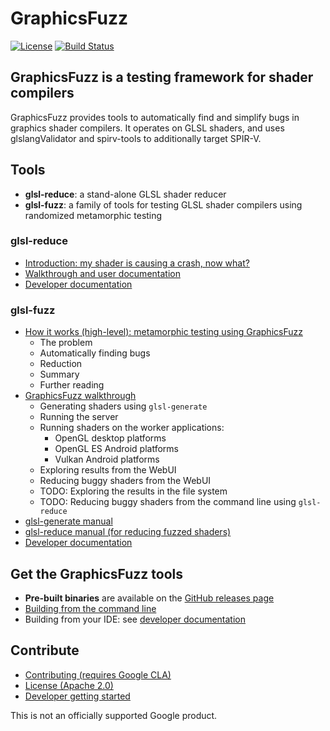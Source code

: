 # GraphicsFuzz

[![License](https://img.shields.io/badge/License-Apache%202.0-blue.svg)](https://opensource.org/licenses/Apache-2.0)
[![Build Status](https://travis-ci.org/google/graphicsfuzz.svg?branch=master)](https://travis-ci.org/google/graphicsfuzz)

## GraphicsFuzz is a testing framework for shader compilers

GraphicsFuzz provides tools to automatically find and simplify bugs in graphics
shader compilers. It operates on GLSL shaders, and uses
glslangValidator and spirv-tools to additionally target SPIR-V.

## Tools

* **glsl-reduce**: a stand-alone GLSL shader reducer
* **glsl-fuzz**: a family of tools for testing GLSL shader compilers using randomized metamorphic testing

### glsl-reduce

* [Introduction: my shader is causing a crash, now what?](docs/glsl-reduce-intro.md)
* [Walkthrough and user documentation](docs/glsl-reduce.md)
* [Developer documentation](docs/glsl-fuzz-develop.md)

### glsl-fuzz

* [How it works (high-level): metamorphic testing using GraphicsFuzz](docs/glsl-fuzz-intro.md)
  * The problem
  * Automatically finding bugs
  * Reduction
  * Summary
  * Further reading
* [GraphicsFuzz walkthrough](docs/glsl-fuzz-walkthrough.md)
  * Generating shaders using `glsl-generate`
  * Running the server
  * Running shaders on the worker applications:
    * OpenGL desktop platforms
    * OpenGL ES Android platforms
    * Vulkan Android platforms
  * Exploring results from the WebUI
  * Reducing buggy shaders from the WebUI
  * TODO: Exploring the results in the file system
  * TODO: Reducing buggy shaders from the command line using `glsl-reduce`
* [glsl-generate manual](docs/glsl-fuzz-generate.md)
* [glsl-reduce manual (for reducing fuzzed shaders)](docs/glsl-fuzz-reduce.md)
* [Developer documentation](docs/glsl-fuzz-develop.md)

## Get the GraphicsFuzz tools


* **Pre-built binaries** are available on the [GitHub releases page](docs/glsl-fuzz-releases.md)
* [Building from the command line](docs/glsl-fuzz-build.md)
* Building from your IDE: see [developer documentation](docs/glsl-fuzz-develop.md)

## Contribute

* [Contributing (requires Google CLA)](CONTRIBUTING.md)
* [License (Apache 2.0)](LICENSE)
* [Developer getting started](docs/glsl-fuzz-develop.md)

This is not an officially supported Google product.
